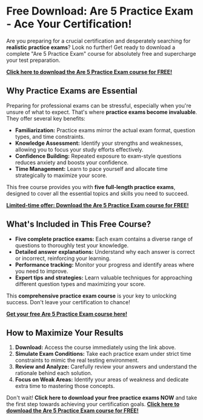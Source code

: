 # Free Download: Are 5 Practice Exam - Ace Your Certification!

Are you preparing for a crucial certification and desperately searching for **realistic practice exams**? Look no further! Get ready to download a complete "Are 5 Practice Exam" course for absolutely free and supercharge your test preparation.

[**Click here to download the Are 5 Practice Exam course for FREE!**](https://udemywork.com/are-5-practice-exam)

## Why Practice Exams are Essential

Preparing for professional exams can be stressful, especially when you're unsure of what to expect. That's where **practice exams become invaluable**. They offer several key benefits:

*   **Familiarization:** Practice exams mirror the actual exam format, question types, and time constraints.
*   **Knowledge Assessment:** Identify your strengths and weaknesses, allowing you to focus your study efforts effectively.
*   **Confidence Building:** Repeated exposure to exam-style questions reduces anxiety and boosts your confidence.
*   **Time Management:** Learn to pace yourself and allocate time strategically to maximize your score.

This free course provides you with **five full-length practice exams**, designed to cover all the essential topics and skills you need to succeed.

[**Limited-time offer: Download the Are 5 Practice Exam course for FREE!**](https://udemywork.com/are-5-practice-exam)

## What's Included in This Free Course?

*   **Five complete practice exams:** Each exam contains a diverse range of questions to thoroughly test your knowledge.
*   **Detailed answer explanations:** Understand why each answer is correct or incorrect, reinforcing your learning.
*   **Performance tracking:** Monitor your progress and identify areas where you need to improve.
*   **Expert tips and strategies:** Learn valuable techniques for approaching different question types and maximizing your score.

This **comprehensive practice exam course** is your key to unlocking success. Don't leave your certification to chance!

[**Get your free Are 5 Practice Exam course here!**](https://udemywork.com/are-5-practice-exam)

## How to Maximize Your Results

1.  **Download:** Access the course immediately using the link above.
2.  **Simulate Exam Conditions:** Take each practice exam under strict time constraints to mimic the real testing environment.
3.  **Review and Analyze:** Carefully review your answers and understand the rationale behind each solution.
4.  **Focus on Weak Areas:** Identify your areas of weakness and dedicate extra time to mastering those concepts.

Don't wait! **Click here to download your free practice exams NOW** and take the first step towards achieving your certification goals. [**Click here to download the Are 5 Practice Exam course for FREE!**](https://udemywork.com/are-5-practice-exam)
